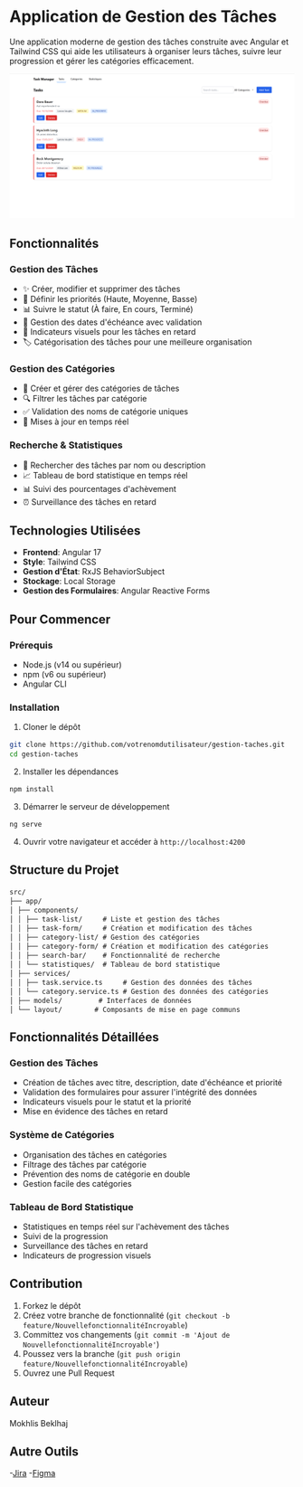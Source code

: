 # Application de Gestion des Tâches

Une application moderne de gestion des tâches construite avec Angular et Tailwind CSS qui aide les utilisateurs à organiser leurs tâches, suivre leur progression et gérer les catégories efficacement.

![Capture d'écran du Gestionnaire de Tâches](src\assets\image\image.png)

## Fonctionnalités

### Gestion des Tâches
- ✨ Créer, modifier et supprimer des tâches
- 🎯 Définir les priorités (Haute, Moyenne, Basse)
- 📊 Suivre le statut (À faire, En cours, Terminé)
- 📅 Gestion des dates d'échéance avec validation
- 🚨 Indicateurs visuels pour les tâches en retard
- 🏷️ Catégorisation des tâches pour une meilleure organisation

### Gestion des Catégories
- 📁 Créer et gérer des catégories de tâches
- 🔍 Filtrer les tâches par catégorie
- ✅ Validation des noms de catégorie uniques
- 🔄 Mises à jour en temps réel

### Recherche & Statistiques
- 🔎 Rechercher des tâches par nom ou description
- 📈 Tableau de bord statistique en temps réel
- 📊 Suivi des pourcentages d'achèvement
- ⏰ Surveillance des tâches en retard

## Technologies Utilisées

- **Frontend**: Angular 17
- **Style**: Tailwind CSS
- **Gestion d'État**: RxJS BehaviorSubject
- **Stockage**: Local Storage
- **Gestion des Formulaires**: Angular Reactive Forms

## Pour Commencer

### Prérequis

- Node.js (v14 ou supérieur)
- npm (v6 ou supérieur)
- Angular CLI

### Installation

1. Cloner le dépôt
```bash
git clone https://github.com/votrenomdutilisateur/gestion-taches.git
cd gestion-taches
```

2. Installer les dépendances
```bash
npm install
```

3. Démarrer le serveur de développement
```bash
ng serve
```

4. Ouvrir votre navigateur et accéder à `http://localhost:4200`

## Structure du Projet
```
src/
├── app/
│ ├── components/
│ │ ├── task-list/     # Liste et gestion des tâches
│ │ ├── task-form/     # Création et modification des tâches
│ │ ├── category-list/ # Gestion des catégories
│ │ ├── category-form/ # Création et modification des catégories
│ │ ├── search-bar/    # Fonctionnalité de recherche
│ │ └── statistiques/  # Tableau de bord statistique
│ ├── services/
│ │ ├── task.service.ts     # Gestion des données des tâches
│ │ └── category.service.ts # Gestion des données des catégories
│ ├── models/         # Interfaces de données
│ └── layout/        # Composants de mise en page communs
```

## Fonctionnalités Détaillées

### Gestion des Tâches
- Création de tâches avec titre, description, date d'échéance et priorité
- Validation des formulaires pour assurer l'intégrité des données
- Indicateurs visuels pour le statut et la priorité
- Mise en évidence des tâches en retard

### Système de Catégories
- Organisation des tâches en catégories
- Filtrage des tâches par catégorie
- Prévention des noms de catégorie en double
- Gestion facile des catégories

### Tableau de Bord Statistique
- Statistiques en temps réel sur l'achèvement des tâches
- Suivi de la progression
- Surveillance des tâches en retard
- Indicateurs de progression visuels

## Contribution

1. Forkez le dépôt
2. Créez votre branche de fonctionnalité (`git checkout -b feature/NouvellefonctionnalitéIncroyable`)
3. Committez vos changements (`git commit -m 'Ajout de NouvellefonctionnalitéIncroyable'`)
4. Poussez vers la branche (`git push origin feature/NouvellefonctionnalitéIncroyable`)
5. Ouvrez une Pull Request

## Auteur

Mokhlis Beklhaj


## Autre Outils

-[Jira](https://belhajmokhlis.atlassian.net/jira/software/projects/TA)
-[Figma](https://www.figma.com/design/X6KnqKAUaMH9SkCAjtHukb/Untitled?node-id=0-1&t=5odGkhgraohIjV42-1)



